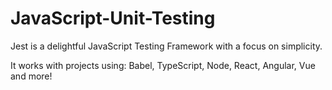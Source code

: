 # JavaScript-Unit-Testing

Jest is a delightful JavaScript Testing Framework with a focus on simplicity.

It works with projects using: Babel, TypeScript, Node, React, Angular, Vue and more!
